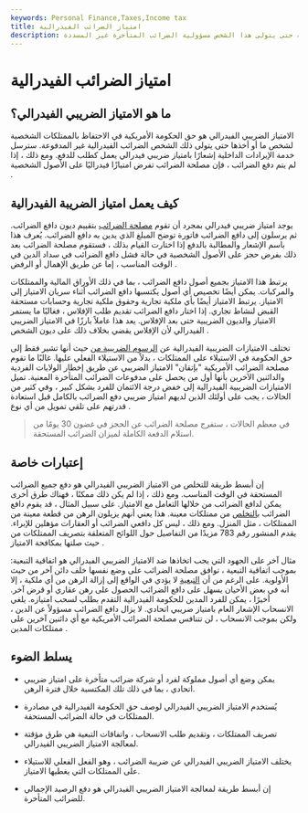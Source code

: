 ```yaml
---
keywords: Personal Finance,Taxes,Income tax
title: امتياز الضرائب الفيدرالية
description: الامتياز الضريبي الفيدرالي هو حق حكومة الولايات المتحدة في الاحتفاظ بممتلكات الشخص الشخصية حتى يتولى هذا الشخص مسؤولية الضرائب المتأخرة غير المسددة.
---
```


# امتياز الضرائب الفيدرالية
## ما هو الامتياز الضريبي الفيدرالي؟

الامتياز الضريبي الفيدرالي هو حق الحكومة الأمريكية في الاحتفاظ بالممتلكات الشخصية لشخص ما أو أخذها حتى يتولى ذلك الشخص الضرائب الفيدرالية غير المدفوعة. سترسل خدمة الإيرادات الداخلية إشعارًا بامتياز ضريبي فيدرالي يعمل كطلب للدفع. ومع ذلك ، إذا لم يتم دفع الضرائب ، فإن مصلحة الضرائب تفرض امتيازًا فيدراليًا على الأصول الشخصية .

## كيف يعمل امتياز الضريبة الفيدرالية

يوجد امتياز ضريبي فيدرالي بمجرد أن تقوم [مصلحة الضرائب](/irs) بتقييم ديون دافع الضرائب. ثم يرسلون إلى دافع الضرائب فاتورة توضح المبلغ الذي يدين به دافع الضرائب. يُعرف هذا باسم الإشعار والمطالبة بالدفع إذا اختارت القيام بذلك ، فستقوم مصلحة الضرائب بعد ذلك بفرض حجز على الأصول الشخصية في حالة فشل دافع الضرائب في سداد الدين في الوقت المناسب ، إما عن طريق الإهمال أو الرفض .

يرتبط هذا الامتياز بجميع أصول دافع الضرائب ، بما في ذلك الأوراق المالية والممتلكات والمركبات. يمكن أيضًا تخصيص أي أصول يكتسبها دافع الضرائب أثناء سريان الامتياز إلى الامتياز. يرتبط الامتياز أيضًا بأي ملكية تجارية وحقوق ملكية تجارية وحسابات مستحقة القبض لنشاط تجاري. إذا اختار دافع الضرائب تقديم طلب الإفلاس ، فغالبًا ما يستمر الامتياز والديون الضريبية حتى بعد الإفلاس. يعد هذا عاملاً بارزًا في الامتياز الضريبي الفيدرالي لأن الإفلاس يقضي بخلاف ذلك على ديون الشخص .

تختلف الامتيازات الضريبية الفيدرالية عن [الرسوم الضريبية من](/levy) حيث أنها تشير فقط إلى حق الحكومة في الاستيلاء على الممتلكات ، بدلاً من الاستيلاء الفعلي عليها. غالبًا ما تقوم مصلحة الضرائب الأمريكية "بإتقان" الامتياز الضريبي عن طريق إخطار الولايات الفردية والدائنين الآخرين بأنها أول من يحصل على مدفوعات الضرائب المتأخرة المعنية. تميل الامتيازات الضريبية الفيدرالية إلى خفض درجة الائتمان للفرد بشكل كبير ، وفي كثير من الحالات ، يجب على أولئك الذين لديهم امتياز ضريبي دفع الضرائب بالكامل قبل استعادة قدرتهم على تلقي تمويل من أي نوع .

> في معظم الحالات ، ستفرج مصلحة الضرائب عن الحجز في غضون 30 يومًا من استلام الدفعة الكاملة لميزان الضرائب المستحقة.

>

## إعتبارات خاصة

إن أبسط طريقة للتخلص من الامتياز الضريبي الفيدرالي هو دفع جميع الضرائب المستحقة في الوقت المناسب. ومع ذلك ، إذا لم يكن ذلك ممكنًا ، فهناك طرق أخرى يمكن لدافع الضرائب من خلالها التعامل مع الامتياز. على سبيل المثال ، قد يقوم دافع الضرائب [بالتخلص](/debt-discharge) من ممتلكات معينة. هذا يعني أنهم يزيلون الرهن من قطعة معينة من الممتلكات ، مثل المنزل. ومع ذلك ، ليس كل دافعي الضرائب أو العقارات مؤهلين للإبراء. يقدم المنشور رقم 783 مزيدًا من التفاصيل حول اللوائح المتعلقة بتصريف الممتلكات من حيث صلتها بمكافحة الامتياز .

مثال آخر على الجهود التي يجب اتخاذها ضد الامتياز الضريبي الفيدرالي هو اتفاقية التبعية: بموجب اتفاقية التبعية ، توافق مصلحة الضرائب على وضع نفسها خلف دائن آخر من حيث الأولوية. على الرغم من أن [التبعية](/subordinateddebt) لا يؤدي في الواقع إلى إزالة الرهن من أي ملكية ، إلا أنه في بعض الأحيان يسهل على دافع الضرائب الحصول على رهن عقاري أو قرض آخر. أخيرًا ، يمكن للفرد المدين للحكومة الفيدرالية التقدم بطلب لسحب امتيازه. يلغي الانسحاب الإشعار العام بامتياز ضريبي اتحادي. لا يزال دافع الضرائب مسؤولاً عن الدين ، ولكن بموجب الانسحاب ، لن تتنافس مصلحة الضرائب الأمريكية مع أي دائنين آخرين على ممتلكات المدين .

## يسلط الضوء

- يمكن وضع أي أصول مملوكة لفرد أو شركة ضرائب متأخرة على امتياز ضريبي اتحادي ، بما في ذلك تلك المكتسبة خلال فترة الرهن.

- يُستخدم الامتياز الضريبي الفيدرالي لوصف حق الحكومة الفيدرالية في مصادرة الممتلكات في حالة الضرائب المستحقة.

- تصريف الممتلكات ، وتقديم طلب الانسحاب ، واتفاقات التبعية هي طرق مؤقتة لمعالجة الامتياز الضريبي الفيدرالي.

- يختلف الامتياز الضريبي الفيدرالي عن ضريبة الضرائب ، وهو الفعل الفعلي للاستيلاء على الممتلكات التي يغطيها الامتياز.

- إن أبسط طريقة لمعالجة الامتياز الضريبي الفيدرالي هو دفع الرصيد الإجمالي للضرائب المتأخرة.


